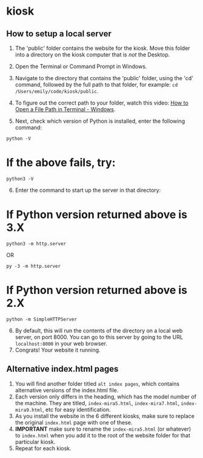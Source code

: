 # kiosk

## How to setup a local server

1. The 'public' folder contains the website for the kiosk. Move this folder into a directory on the kiosk computer that is *not* the Desktop.
2. Open the Terminal or Command Prompt in Windows.
3. Navigate to the directory that contains the 'public' folder, using the 'cd' command, followed by the full path to that folder, for example: `cd /Users/emily/code/kiosk/public`.

4. To figure out the correct path to your folder, watch this video: [How to Open a File Path in Terminal - Windows](https://www.youtube.com/watch?v=my4kER-fyaY).

5. Next, check which version of Python is installed, enter the following command:

```
python -V
```

# If the above fails, try:

```
python3 -V
```
6.  Enter the command to start up the server in that directory:

# If Python version returned above is 3.X

```
python3 -m http.server
```

OR

```
py -3 -m http.server
```

# If Python version returned above is 2.X

```
python -m SimpleHTTPServer
```
6. By default, this will run the contents of the directory on a local web server, on port 8000. You can go to this server by going to the URL `localhost:8000` in your web browser.
7. Congrats! Your website it running.

## Alternative index.html pages

1. You will find another folder titled `alt index pages`, which contains alternative versions of the index.html file. 
2. Each version only differs in the heading, which has the model number of the machine. They are titled, `index-mira5.html`, `index-mira7.html`, `index-mira9.html`, etc for easy identification.
3. As you install the website in the 6 different kiosks, make sure to replace the original `index.html` page with one of these. 
4. **IMPORTANT** make sure to rename the `index-mira5.html` (or whatever) to `index.html` when you add it to the root of the website folder for that particular kiosk. 
5. Repeat for each kiosk.